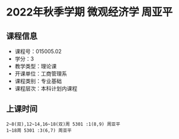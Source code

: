 # 2022年秋季学期 微观经济学 周亚平






## 课程信息

- 课程号：015005.02
- 学分：3
- 教学类型：理论课
- 开课单位：工商管理系
- 课程类别：专业基础
- 课程层次：本科计划内课程

## 上课时间

```
2~8(双),12~14,16~18(双)周 5301 :1(8,9) 周亚平
1~18周 5301 :3(6,7) 周亚平
```

